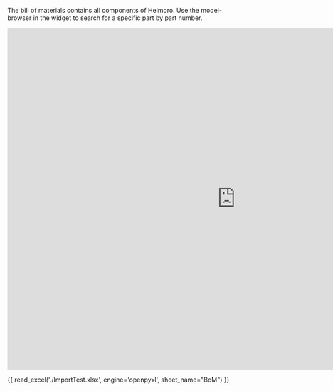 The bill of materials contains all components of Helmoro. Use the model-browser in the widget to search for a specific part by part number.

<iframe src="https://helbling1.autodesk360.com/shares/public/SHd38bfQT1fb47330c99731a7793064db00d?mode=embed" width="1024" height="768" allowfullscreen="true" webkitallowfullscreen="true" mozallowfullscreen="true"  frameborder="0"></iframe>

{{ read_excel('./ImportTest.xlsx', engine='openpyxl', sheet_name="BoM") }}

